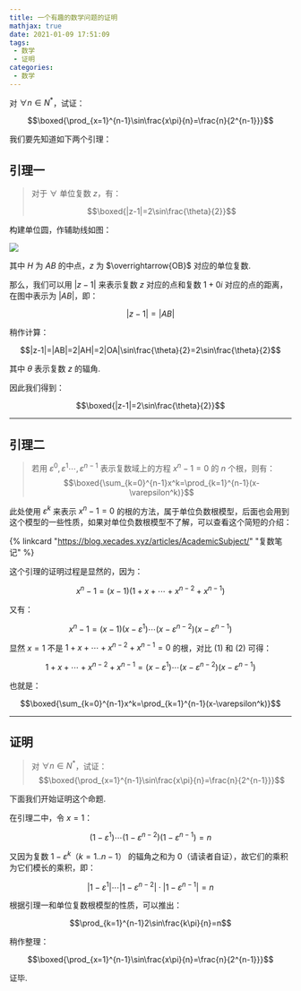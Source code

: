 ```yaml
---
title: 一个有趣的数学问题的证明
mathjax: true
date: 2021-01-09 17:51:09
tags:
 - 数学
 - 证明
categories:
 - 数学
---
```


对 $\forall n\in N^*$，试证：

$$\boxed{\prod_{x=1}^{n-1}\sin\frac{x\pi}{n}=\frac{n}{2^{n-1}}}$$

<!-- more -->

我们要先知道如下两个引理：

## 引理一

> 对于 $\forall$ 单位复数 $z$，有：
> 
> $$\boxed{|z-1|=2\sin\frac{\theta}{2}}$$

构建单位圆，作辅助线如图：

![](https://cdn.xecades.xyz/image/Question2-pic1.svg)

其中 $H$ 为 $AB$ 的中点，$z$ 为 $\overrightarrow{OB}$ 对应的单位复数.

那么，我们可以用 $|z-1|$ 来表示复数 $z$ 对应的点和复数 $1+0i$ 对应的点的距离，在图中表示为 $|AB|$，即：

$$|z-1|=|AB|$$

稍作计算：

$$|z-1|=|AB|=2|AH|=2|OA|\sin\frac{\theta}{2}=2\sin\frac{\theta}{2}$$

其中 $\theta$ 表示复数 $z$ 的辐角.

因此我们得到：

$$\boxed{|z-1|=2\sin\frac{\theta}{2}}$$

---

## 引理二

> 若用 $\varepsilon^0,\varepsilon^1\cdots,\varepsilon^{n-1}$ 表示复数域上的方程 $x^n-1=0$ 的 $n$ 个根，则有：
> $$\boxed{\sum_{k=0}^{n-1}x^k=\prod_{k=1}^{n-1}(x-\varepsilon^k)}$$

此处使用 $\varepsilon^k$ 来表示 $x^n-1=0$ 的根的方法，属于单位负数根模型，后面也会用到这个模型的一些性质，如果对单位负数根模型不了解，可以查看这个简短的介绍：

{% linkcard "https://blog.xecades.xyz/articles/AcademicSubject/" "复数笔记" %}

这个引理的证明过程是显然的，因为：

$$x^n-1=(x-1)(1+x+\cdots+x^{n-2}+x^{n-1})\tag{1}$$

又有：

$$x^n-1=(x-1)(x-\varepsilon^1)\cdots(x-\varepsilon^{n-2})(x-\varepsilon^{n-1})\tag{2}$$

显然 $x=1$ 不是 $1+x+\cdots+x^{n-2}+x^{n-1}=0$ 的根，对比 $(1)$ 和 $(2)$ 可得：

$$1+x+\cdots+x^{n-2}+x^{n-1}=(x-\varepsilon^1)\cdots(x-\varepsilon^{n-2})(x-\varepsilon^{n-1})$$

也就是：

$$\boxed{\sum_{k=0}^{n-1}x^k=\prod_{k=1}^{n-1}(x-\varepsilon^k)}$$

---

## 证明

> 对 $\forall n\in N^*$，试证：
> $$\boxed{\prod_{x=1}^{n-1}\sin\frac{x\pi}{n}=\frac{n}{2^{n-1}}}$$

下面我们开始证明这个命题.

在引理二中，令 $x=1$：

$$(1-\varepsilon^1)\cdots(1-\varepsilon^{n-2})(1-\varepsilon^{n-1})=n$$

又因为复数 $1-\varepsilon^k$（$k=1..n-1$） 的辐角之和为 $0$（请读者自证），故它们的乘积为它们模长的乘积，即：

$$|1-\varepsilon^1|\cdots|1-\varepsilon^{n-2}|\cdot|1-\varepsilon^{n-1}|=n\tag{3}$$

根据引理一和单位复数根模型的性质，可以推出：

$$\prod_{k=1}^{n-1}2\sin\frac{k\pi}{n}=n$$

稍作整理：

$$\boxed{\prod_{x=1}^{n-1}\sin\frac{x\pi}{n}=\frac{n}{2^{n-1}}}$$

证毕.
